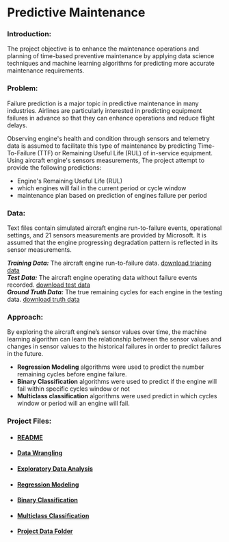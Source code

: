 
# Predictive Maintenance


### Introduction:

The project objective is to enhance the maintenance operations and planning of time-based preventive maintenance by applying data science techniques and machine learning algorithms for predicting more accurate maintenance requirements.

### Problem:

Failure prediction is a major topic in predictive maintenance in many industries. Airlines are particularly interested in predicting equipment failures in advance so that they can enhance operations and reduce flight delays. 

Observing engine's health and condition through sensors and telemetry data is assumed to facilitate this type of maintenance by predicting Time-To-Failure (TTF) or Remaining Useful Life (RUL) of in-service equipment. Using aircraft engine's sensors measurements, The project attempt to provide the following predictions:  
-  Engine's Remaining Useful Life (RUL)
-  which engines will fail in the current period or cycle window
-  maintenance plan based on prediction of engines failure per period



### Data:

Text files contain simulated aircraft engine run-to-failure events, operational settings, and 21 sensors measurements are provided by Microsoft. It is assumed that the engine progressing degradation pattern is reflected in its sensor measurements. 

___Training Data:___  The aircraft engine run-to-failure data.
[download trianing data](http://azuremlsamples.azureml.net/templatedata/PM_train.txt)  
___Test Data:___ The aircraft engine operating data without failure events recorded.
[download test data](http://azuremlsamples.azureml.net/templatedata/PM_test.txt)  
___Ground Truth Data:___ The true remaining cycles for each engine in the testing data.
[download truth data](http://azuremlsamples.azureml.net/templatedata/PM_truth.txt)



### Approach:

By exploring the aircraft engine’s sensor values over time, the machine learning algorithm can learn the relationship between the sensor values and changes in sensor values to the historical failures in order to predict failures in the future.  

- __Regression Modeling__ algorithms were used to predict the number remaining cycles before engine failure.
- __Binary Classification__ algorithms were used to predict if the engine will fail within specific cycles window or not 
- __Multiclass classification__ algorithms were used predict in which cycles window or period will an engine will fail.


### Project Files:

- #### [README](https://github.com/BhargavRE25/DataScience-Portfolio/edit/master/Cap%20Stone%20Project/README.md)

- #### [Data Wrangling](https://github.com/BhargavRE25/DataScience-Portfolio/blob/master/Cap%20Stone%20Project/Data%20Wrangling.ipynb)

- #### [Exploratory Data Analysis](https://github.com/BhargavRE25/DataScience-Portfolio/blob/master/Cap%20Stone%20Project/Exploratory%20Data%20Analysis.ipynb)

- #### [Regression Modeling](https://github.com/BhargavRE25/DataScience-Portfolio/blob/master/Cap%20Stone%20Project/Model%20Selection%20-%20Regression.ipynb)

- #### [Binary Classification](https://github.com/BhargavRE25/DataScience-Portfolio/blob/master/Cap%20Stone%20Project/Model%20Selection%20-%20Binary%20Classifiaction.ipynb)

- #### [Multiclass Classification](https://github.com/BhargavRE25/DataScience-Portfolio/blob/master/Cap%20Stone%20Project/Model%20Selection%20-%20Multi-Class%20Classifiaction.ipynb)

- #### [Project Data Folder](https://github.com/BhargavRE25/DataScience-Portfolio/tree/master/Cap%20Stone%20Project/data)
